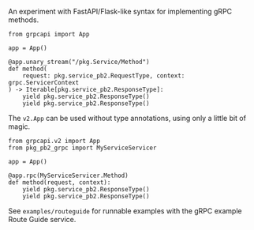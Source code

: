 An experiment with FastAPI/Flask-like syntax for implementing gRPC methods.

```python3
from grpcapi import App

app = App()

@app.unary_stream("/pkg.Service/Method")
def method(
    request: pkg.service_pb2.RequestType, context: grpc.ServicerContext
) -> Iterable[pkg.service_pb2.ResponseType]:
    yield pkg.service_pb2.ResponseType()
    yield pkg.service_pb2.ResponseType()
```

The `v2.App` can be used without type annotations, using only a little bit of magic.

```python3
from grpcapi.v2 import App
from pkg_pb2_grpc import MyServiceServicer

app = App()

@app.rpc(MyServiceServicer.Method)
def method(request, context):
    yield pkg.service_pb2.ResponseType()
    yield pkg.service_pb2.ResponseType()
```

See `examples/routeguide` for runnable examples with the gRPC example Route Guide service.
